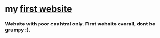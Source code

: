 # my [first website](https://danyatcode.github.io/myfirstwebsite/)
###  Website with poor css html only. First website overall, dont be grumpy :).
